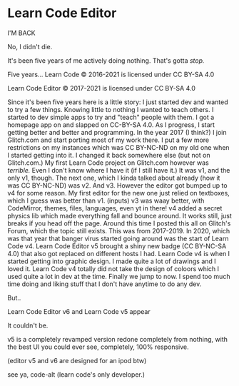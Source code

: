 Learn Code Editor
==

I'M BACK

No, I didn't die.

It's been five years of me actively doing nothing. That's gotta *stop.*

Five years...
Learn Code © 2016-2021 is licensed under CC BY-SA 4.0 

Learn Code Editor © 2017-2021 is licensed under CC BY-SA 4.0

Since it's been five years here is a little story: 
I just started dev and wanted to try a few things. Knowing little to nothing I wanted to teach others. I started to dev simple apps to try and "teach" people with them. I got a homepage app on and slapped on CC-BY-SA 4.0. As I progress, I start getting better and better and programming. In the year 2017 (I think?) I join Glitch.com and start porting most of my work there. I put a few more restrictions on my instances which was CC BY-NC-ND on my old one when I started getting into it. I changed it back somewhere else (but not on Glitch.com.) My first Learn Code project on Glitch.com however was *terrible.* Even I don't know where I have it (if I still have it.) It was v1, and the only v1, though. The next one, which I kinda talked about already (how it was CC BY-NC-ND) was v2. And v3. However the editor got bumped up to v4 for some reason. My first editor for the new one just relied on textboxes, which I guess was better than v1. (inputs) v3 was waay better, with CodeMirror, themes, files, languages, even yt in there! v4 added a secret physics lib which made everything fall and bounce around. It works still, just breaks if you head off the page. Around this time I posted this all on Glitch's Forum, which the topic still exists. This was from 2017-2019. In 2020, which was that year that banger virus started going around was the start of Learn Code v4. Learn Code Editor v5 brought a shiny new badge (CC BY-NC-SA 4.0) that also got replaced on different hosts I had. Learn Code v4 is when I started getting into graphic design. I made quite a lot of drawings and I loved it. Learn Code v4 totally did not take the design of coloors which I used quite a lot in dev at the time. Finally we jump to now. I spend too much time doing and liking stuff that I don't have anytime to do any dev. 

But..

Learn Code Editor v6
and
Learn Code v5 appear

It couldn't be.

v5 is a completely revamped version redone completely from nothing, with the best UI you could ever see, completely, 100% responsive.

(editor v5 and v6 are designed for an ipod btw)

see ya,
code-alt (learn code's only developer.)